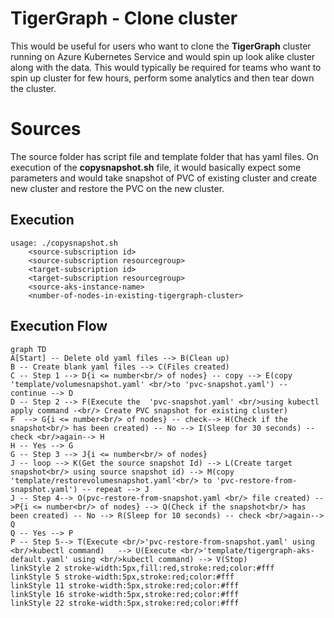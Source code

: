 # TigerGraph - Clone cluster

This would be useful for users who want to clone the **TigerGraph** cluster running on Azure Kubernetes Service and would spin up look alike cluster along with the data. This would typically be required for teams who want to spin up cluster for few hours, perform some analytics and then tear down the cluster. 

# Sources

The source folder has script file and template folder that has yaml files. On execution of the **copysnapshot.sh** file, it would basically expect some parameters and would take snapshot of PVC of existing cluster and create new cluster and restore the PVC on the new cluster.  

## Execution

```
usage: ./copysnapshot.sh 
	<source-subscription id>
	<source-subscription resourcegroup>
	<target-subscription id>
	<target-subscription resourcegroup>
	<source-aks-instance-name>
	<number-of-nodes-in-existing-tigergraph-cluster>
```



## Execution Flow 


```mermaid
graph TD
A[Start] -- Delete old yaml files --> B(Clean up)
B -- Create blank yaml files --> C(Files created)
C -- Step 1 --> D{i <= number<br/> of nodes} -- copy --> E(copy 'template/volumesnapshot.yaml' <br/>to 'pvc-snapshot.yaml') -- continue --> D
D -- Step 2 --> F(Execute the  'pvc-snapshot.yaml' <br/>using kubectl apply command -<br/> Create PVC snapshot for existing cluster)
F  --> G{i <= number<br/> of nodes} -- check--> H(Check if the snapshot<br/> has been created) -- No --> I(Sleep for 30 seconds) -- check <br/>again--> H
H -- Yes --> G
G -- Step 3 --> J{i <= number<br/> of nodes} 
J -- loop --> K(Get the source snapshot Id) --> L(Create target snapshot<br/> using source snapshot id) --> M(copy 'template/restorevolumesnapshot.yaml'<br/> to 'pvc-restore-from-snapshot.yaml') -- repeat --> J
J -- Step 4--> O(pvc-restore-from-snapshot.yaml <br/> file created) -->P{i <= number<br/> of nodes} --> Q(Check if the snapshot<br/> has been created) -- No --> R(Sleep for 10 seconds) -- check <br/>again--> Q
Q -- Yes --> P
P -- Step 5--> T(Execute <br/>'pvc-restore-from-snapshot.yaml' using <br/>kubectl command)   --> U(Execute <br/>'template/tigergraph-aks-default.yaml' using <br/>kubectl command) --> V(Stop)
linkStyle 2 stroke-width:5px,fill:red,stroke:red;color:#fff
linkStyle 5 stroke-width:5px,stroke:red;color:#fff
linkStyle 11 stroke-width:5px,stroke:red;color:#fff
linkStyle 16 stroke-width:5px,stroke:red;color:#fff
linkStyle 22 stroke-width:5px,stroke:red;color:#fff
```


```